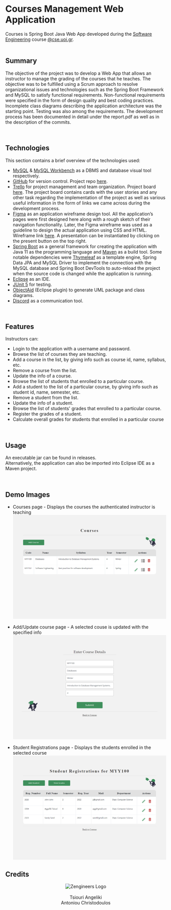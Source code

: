 # Courses Management Web Application
 
 Courses is Spring Boot Java Web App developed during the [Software Engineering](https://www.cs.uoi.gr/course/software-engineering/?lang=en) course [@cse.uoi.gr](https://www.cs.uoi.gr/).<br><br>


## Summary

The objective of the project was to develop a Web App that allows an instructor to manage the grading of the courses that he teaches. The objective was to be fulfilled using a Scrum approach to resolve organizational issues and technologies such as the Spring Boot Framework and MySQL to satisfy functional requirements. Non-functional requirements were specified in the form of design quality and best coding practices. Incomplete class diagrams describing the application architecture was the starting point. Testing was also among the requirements. The development process has been documented in detail under the report.pdf as well as in the description of the commits.

<br>

## Technologies

This section contains a brief overview of the technologies used:
*	[MySQL](https://www.mysql.com/) & [MySQL Workbench](https://www.mysql.com/products/workbench/) as a DBMS and database visual tool respectively.
*	[GitHub](https://github.com/) for version control. Project repo [here](https://github.com/Zengineers/courses-web-app).
*	[Trello](https://trello.com/) for project management and team organization. Project board [here](https://trello.com/b/aYWeaLxz/zengineers-coursesmanagementapp). The project board contains cards with the user stories and any other task regarding the implementation of the project as well as various useful information in the form of links we came across during the development process.
*	[Figma](https://www.figma.com/) as an application wireframe design tool. All the application’s pages were first designed here along with a rough sketch of their navigation functionality. Later, the Figma wireframe was used as a guideline to design the actual application using CSS and HTML. Wireframe link [here](https://www.figma.com/file/PYsLldOQx0acj7uvoIks2C/Courses-Management-App-Wireframe?node-id=0%3A1). A presentation can be instantiated by clicking on the present button on the top right.
*	[Spring Boot](https://spring.io/projects/spring-boot) as a general framework for creating the application with Java 11 as the programming language and [Maven](https://maven.apache.org/) as a build tool. Some notable dependencies were [Thymeleaf](https://www.thymeleaf.org/) as a template engine, Spring Data JPA and MySQL Driver to implement the connection with the MySQL database and Spring Boot DevTools to auto-reload the project when the source code is changed while the application is running.
*	[Eclipse](https://www.eclipse.org/ide/) as an IDE.
*	[JUnit 5](https://junit.org/junit5/) for testing.
*	[ObjectAid](https://marketplace.eclipse.org/content/objectaid-uml-explorer) (Eclipse plugin) to generate UML package and class diagrams.
*	[Discord](https://discord.com/) as a communication tool.

<br>

## Features

Instructors can:
-   Login to the application with a username and password.
-   Browse the list of courses they are teaching.
-   Add a course in the list, by giving info such as course id, name, syllabus, etc.
-   Remove a course from the list.
-   Update the info of a course.
-   Browse the list of students that enrolled to a particular course.
-   Add a student to the list of a particular course, by giving info such as student id, name, semester, etc.
-   Remove a student from the list.
-   Update the info of a student.
-   Browse the list of students' grades that enrolled to a particular course.
-   Register the grades of a student.
-   Calculate overall grades for students that enrolled in a particular course

<br>

## Usage

An executable jar can be found in releases.
<br>
Alternatively, the application can also be imported into Eclipse IDE as a Maven project.

<br>

## Demo Images

- Courses page - Displays the courses the authenticated instructor is teaching
  ![](/demo/images/courses.png)
  <br>

- Add/Update course page - A selected couse is updated with the specified info
  ![](/demo/images/addCourse.png)
  <br>

- Student Registrations page -  Displays the students enrolled in the selected course
  ![](/demo/images/studentRegistrations.png)
  <br>


## Credits

<p align="center">
  <img src="https://avatars.githubusercontent.com/u/94444618?s=400&u=665ca7ded45c1a0edc43742040bd8bf5813083c9&v=4" alt="Zengineers Logo" width="205" height="205">
  <br>
  <br>
  Tsiouri Angeliki
  <br>
  Antoniou Christodoulos
</p>
